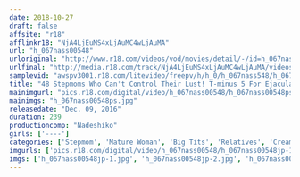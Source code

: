 ```yaml
---
date: 2018-10-27
draft: false
affsite: "r18"
afflinkr18: "NjA4LjEuMS4xLjAuMC4wLjAuMA"
url: "h_067nass00548"
urloriginal: "http://www.r18.com/videos/vod/movies/detail/-/id=h_067nass00548"
urlfinal: "http://media.r18.com/track/NjA4LjEuMS4xLjAuMC4wLjAuMA/videos/vod/movies/detail/-/id=h_067nass00548"
samplevid: "awspv3001.r18.com/litevideo/freepv/h/h_0/h_067nass548/h_067nass548_dmb_w.mp4"
title: "48 Stepmoms Who Can't Control Their Lust! T-minus 5 For Ejaculation SPECIAL"
mainimgurl: "pics.r18.com/digital/video/h_067nass00548/h_067nass00548ps.jpg"
mainimgs: "h_067nass00548ps.jpg"
releasedate: "Dec. 09, 2016"
duration: 239
productioncomp: "Nadeshiko"
girls: ['----']
categories: ['Stepmom', 'Mature Woman', 'Big Tits', 'Relatives', 'Creampie', 'Compilation', 'Over 4 Hours']
imgurls: ['pics.r18.com/digital/video/h_067nass00548/h_067nass00548jp-1.jpg', 'pics.r18.com/digital/video/h_067nass00548/h_067nass00548jp-2.jpg', 'pics.r18.com/digital/video/h_067nass00548/h_067nass00548jp-3.jpg', 'pics.r18.com/digital/video/h_067nass00548/h_067nass00548jp-4.jpg', 'pics.r18.com/digital/video/h_067nass00548/h_067nass00548jp-5.jpg', 'pics.r18.com/digital/video/h_067nass00548/h_067nass00548jp-6.jpg', 'pics.r18.com/digital/video/h_067nass00548/h_067nass00548jp-7.jpg', 'pics.r18.com/digital/video/h_067nass00548/h_067nass00548jp-8.jpg', 'pics.r18.com/digital/video/h_067nass00548/h_067nass00548jp-9.jpg', 'pics.r18.com/digital/video/h_067nass00548/h_067nass00548jp-10.jpg', 'pics.r18.com/digital/video/h_067nass00548/h_067nass00548jp-11.jpg', 'pics.r18.com/digital/video/h_067nass00548/h_067nass00548jp-12.jpg', 'pics.r18.com/digital/video/h_067nass00548/h_067nass00548jp-13.jpg', 'pics.r18.com/digital/video/h_067nass00548/h_067nass00548jp-14.jpg', 'pics.r18.com/digital/video/h_067nass00548/h_067nass00548jp-15.jpg', 'pics.r18.com/digital/video/h_067nass00548/h_067nass00548jp-16.jpg', 'pics.r18.com/digital/video/h_067nass00548/h_067nass00548jp-17.jpg', 'pics.r18.com/digital/video/h_067nass00548/h_067nass00548jp-18.jpg', 'pics.r18.com/digital/video/h_067nass00548/h_067nass00548jp-19.jpg', 'pics.r18.com/digital/video/h_067nass00548/h_067nass00548jp-20.jpg']
imgs: ['h_067nass00548jp-1.jpg', 'h_067nass00548jp-2.jpg', 'h_067nass00548jp-3.jpg', 'h_067nass00548jp-4.jpg', 'h_067nass00548jp-5.jpg', 'h_067nass00548jp-6.jpg', 'h_067nass00548jp-7.jpg', 'h_067nass00548jp-8.jpg', 'h_067nass00548jp-9.jpg', 'h_067nass00548jp-10.jpg', 'h_067nass00548jp-11.jpg', 'h_067nass00548jp-12.jpg', 'h_067nass00548jp-13.jpg', 'h_067nass00548jp-14.jpg', 'h_067nass00548jp-15.jpg', 'h_067nass00548jp-16.jpg', 'h_067nass00548jp-17.jpg', 'h_067nass00548jp-18.jpg', 'h_067nass00548jp-19.jpg', 'h_067nass00548jp-20.jpg']
---
```

